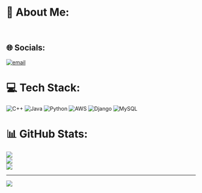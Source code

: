 # 💫 About Me:
<br>


## 🌐 Socials:
[![email](https://img.shields.io/badge/Email-D14836?logo=gmail&logoColor=white)](mailto:rushikeshwarsree@gmail.com) 

# 💻 Tech Stack:
![C++](https://img.shields.io/badge/c++-%2300599C.svg?style=for-the-badge&logo=c%2B%2B&logoColor=white) ![Java](https://img.shields.io/badge/java-%23ED8B00.svg?style=for-the-badge&logo=openjdk&logoColor=white) ![Python](https://img.shields.io/badge/python-3670A0?style=for-the-badge&logo=python&logoColor=ffdd54) ![AWS](https://img.shields.io/badge/AWS-%23FF9900.svg?style=for-the-badge&logo=amazon-aws&logoColor=white) ![Django](https://img.shields.io/badge/django-%23092E20.svg?style=for-the-badge&logo=django&logoColor=white) ![MySQL](https://img.shields.io/badge/mysql-4479A1.svg?style=for-the-badge&logo=mysql&logoColor=white)
# 📊 GitHub Stats:
![](https://github-readme-stats.vercel.app/api?username=Rushireddy747&theme=dark&hide_border=false&include_all_commits=false&count_private=false)<br/>
![](https://nirzak-streak-stats.vercel.app/?user=Rushireddy747&theme=dark&hide_border=false)<br/>
![](https://github-readme-stats.vercel.app/api/top-langs/?username=Rushireddy747&theme=dark&hide_border=false&include_all_commits=false&count_private=false&layout=compact)

---
[![](https://visitcount.itsvg.in/api?id=Rushireddy747&icon=0&color=0)](https://visitcount.itsvg.in)

<!-- Proudly created with GPRM ( https://gprm.itsvg.in ) -->
